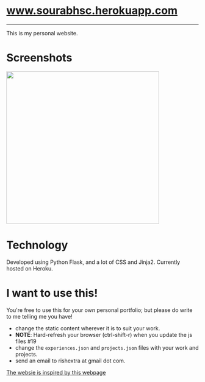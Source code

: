 # www.sourabhsc.herokuapp.com

----

This is my personal website. 

# Screenshots
<p float="left">
  <img src="https://raw.githubusercontent.com/sourabhsc/portfolio-sc/portfolio-sc/master/screenshots/home.png" width="400">
</p>

# Technology

Developed using Python Flask, and a lot of CSS and Jinja2.
Currently hosted on Heroku. 

# I want to use this!

You're free to use this for your own personal portfolio; but please do write to me telling me you have!
 
 - change the static content wherever it is to suit your work.
 - **NOTE**: Hard-refresh your browser (ctrl-shift-r) when you update the js files #19
 - change the `experiences.json` and `projects.json` files with your work and projects. 
 - send an email to rishextra at gmail dot com. 

[The websie is inspired by this webpage](http://rish.space)